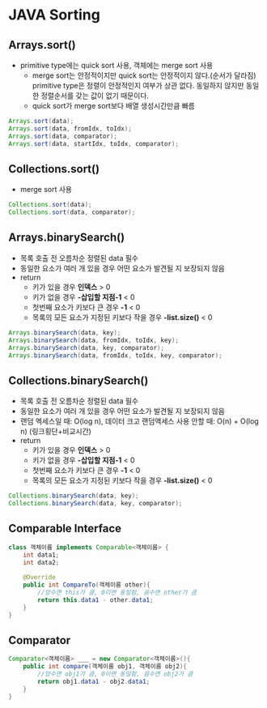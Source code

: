 # JAVA Sorting

## Arrays.sort()

* primitive type에는 quick sort 사용, 객체에는 merge sort 사용
  * merge sort는 안정적이지만 quick sort는 안정적이지 않다.(순서가 달라짐) primitive type은 정렬이 안정적인지 여부가 상관 없다. 동일하지 않지만 동일한 정렬순서를 갖는 값이 없기 때문이다.
  * quick sort가 merge sort보다 배열 생성시간만큼 빠름

```java
Arrays.sort(data);
Arrays.sort(data, fromIdx, toIdx);
Arrays.sort(data, comparator);
Arrays.sort(data, startIdx, toIdx, comparator);
```



## Collections.sort()

* merge sort 사용

```java
Collections.sort(data);
Collections.sort(data, comparator);
```



## Arrays.binarySearch()

* 목록 호출 전 오름차순 정렬된 data 필수
* 동일한 요소가 여러 개 있을 경우 어떤 요소가 발견될 지 보장되지 않음
* return
  * 키가 있을 경우 **인덱스** > 0
  * 키가 없을 경우 **-삽입할 지점-1** < 0
  * 첫번째 요소가 키보다 큰 경우 **-1** < 0
  * 목록의 모든 요소가 지정된 키보다 작을 경우 **-list.size()** < 0

```java
Arrays.binarySearch(data, key);
Arrays.binarySearch(data, fromIdx, toIdx, key);
Arrays.binarySearch(data, key, comparator);
Arrays.binarySearch(data, fromIdx, toIdx, key, comparator);
```



## Collections.binarySearch()

* 목록 호출 전 오름차순 정렬된 data 필수
* 동일한 요소가 여러 개 있을 경우 어떤 요소가 발견될 지 보장되지 않음
* 랜덤 엑세스일 때: O(log n), 데이터 크고 랜덤액세스 사용 안할 때: O(n) + O(log n) (링크횡단+비교시간)
* return
  * 키가 있을 경우 **인덱스** > 0
  * 키가 없을 경우 **-삽입할 지점-1** < 0
  * 첫번째 요소가 키보다 큰 경우 **-1** < 0
  * 목록의 모든 요소가 지정된 키보다 작을 경우 **-list.size()** < 0

```java
Collections.binarySearch(data, key);
Collections.binarySearch(data, key, comparator);
```



## Comparable Interface

```java
class 객체이름 implements Comparable<객체이름> {
    int data1;
    int data2;
    
    @Override
    public int CompareTo(객체이름 other){
        //양수면 this가 큼, 0이면 동일함, 음수면 other가 큼
        return this.data1 - other.data1;
    }
}
```



## Comparator

```java
Comparator<객체이름> ___ = new Comparator<객체이름>(){
    public int compare(객체이름 obj1, 객체이름 obj2){
        //양수면 obj1가 큼, 0이면 동일함, 음수면 obj2가 큼
        return obj1.data1 - obj2.data1;
    }
}
```

